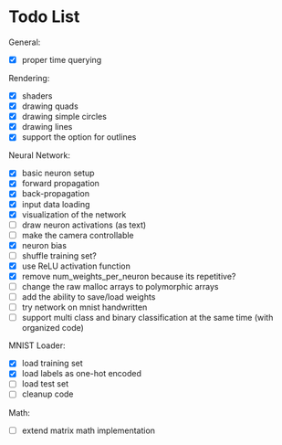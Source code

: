# Todo List

General:
- [x] proper time querying

Rendering:
- [x] shaders
- [x] drawing quads
- [x] drawing simple circles
- [x] drawing lines
- [x] support the option for outlines

Neural Network:
- [x] basic neuron setup
- [x] forward propagation
- [x] back-propagation
- [x] input data loading
- [x] visualization of the network
- [ ] draw neuron activations (as text)
- [ ] make the camera controllable
- [x] neuron bias
- [ ] shuffle training set?
- [x] use ReLU activation function
- [x] remove num_weights_per_neuron because its repetitive?
- [ ] change the raw malloc arrays to polymorphic arrays
- [ ] add the ability to save/load weights
- [ ] try network on mnist handwritten
- [ ] support multi class and binary classification at the same time (with organized code)

MNIST Loader:
- [x] load training set
- [x] load labels as one-hot encoded
- [ ] load test set
- [ ] cleanup code

Math:
- [ ] extend matrix math implementation
